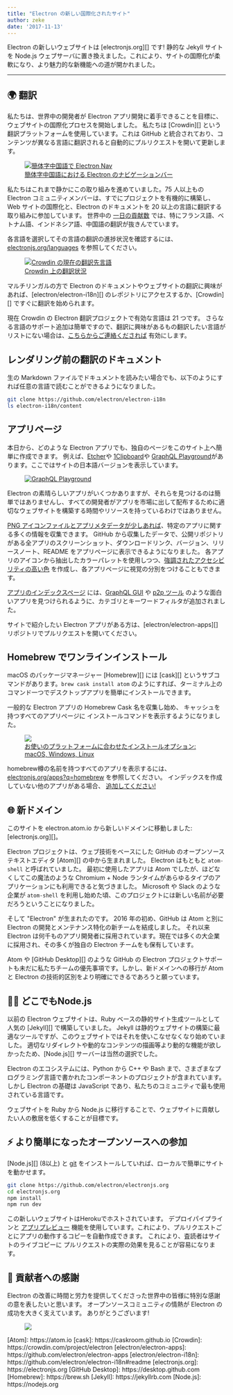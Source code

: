 ```yaml
---
title: "Electron の新しい国際化されたサイト"
author: zeke
date: '2017-11-13'
---
```


Electron の新しいウェブサイトは [electronjs.org][] です! 静的な Jekyll サイトを Node.js ウェブサーバに置き換えました。これにより、サイトの国際化が柔軟になり、より魅力的な新機能への道が開かれました。

---

## 🌍 翻訳

私たちは、世界中の開発者が Electron アプリ開発に着手できることを目標に、ウェブサイトの国際化プロセスを開始しました。 私たちは [Crowdin][] という翻訳プラットフォームを使用しています。これは GitHub と統合されており、コンテンツが異なる言語に翻訳されると自動的にプルリクエストを開いて更新します。

<figure>
  <a href="https://electronjs.org/languages">
    <img src="https://user-images.githubusercontent.com/2289/32803530-a35ff774-c938-11e7-9b98-5c0cfb679d84.png" alt="簡体字中国語で Electron Nav">
    <figcaption>簡体字中国語における Electron のナビゲーションバー</figcaption>
  </a>
</figure>

私たちはこれまで静かにこの取り組みを進めていました。75 人以上もの Electron コミュニティメンバーは、すでにプロジェクトを有機的に構築し、Web サイトの国際化と、Electron のドキュメントを 20 以上の言語に翻訳する取り組みに参加しています。 世界中の [一日の貢献数](https://github.com/electron/electron-i18n/pulls?utf8=%E2%9C%93&q=is%3Apr%20author%3Aglotbot%20) では、特にフランス語、ベトナム語、インドネシア語、中国語の翻訳が抜きんでています。

各言語を選択してその言語の翻訳の進捗状況を確認するには、 [electronjs.org/languages](https://electronjs.org/languages) を参照してください。

<figure>
  <a href="https://electronjs.org/languages">
    <img class="screenshot" src="https://user-images.githubusercontent.com/2289/32754734-e8e43c04-c886-11e7-9f34-f2da2bb4357b.png" alt="Crowdin の現在の翻訳先言語">
    <figcaption>Crowdin 上の翻訳状況</figcaption>
  </a>
</figure>

マルチリンガルの方で Electron のドキュメントやウェブサイトの翻訳に興味があれば、[electron/electron-i18n][] のレポジトリにアクセスするか、[Crowdin][] ですぐに翻訳を始められます。

現在 Crowdin の Electron 翻訳プロジェクトで有効な言語は 21 つです。 さらなる言語のサポート追加は簡単ですので、翻訳に興味があるもの翻訳したい言語がリストにない場合は、[こちらからご連絡くだされば](https://github.com/electron/electronjs.org/issues/new) 有効にします。

## レンダリング前の翻訳のドキュメント

生の Markdown ファイルでドキュメントを読みたい場合でも、以下のようにすれば任意の言語で読むことができるようになりました。

```sh
git clone https://github.com/electron/electron-i18n
ls electron-i18n/content
```

## アプリページ

本日から、どのような Electron アプリでも、独自のページをこのサイト上へ簡単に作成できます。 例えば、[Etcher](https://electronjs.org/apps/etcher)や [1Clipboard](https://electronjs.org/apps/1clipboard)や [GraphQL Playground](https://electronjs.org/apps/graphql-playground)があります。ここではサイトの日本語バージョンを表示しています。

<figure>
  <a href="https://electronjs.org/apps/graphql-playground">
    <img class="screenshot" src="https://user-images.githubusercontent.com/2289/32871096-f5043292-ca33-11e7-8d03-a6a157aa183d.png" alt="GraphQL Playground">
  </a>
</figure>

Electron の素晴らしいアプリがいくつかありますが、それらを見つけるのは簡単ではありませんし、すべての開発者がアプリを市場に出して配布するために適切なウェブサイトを構築する時間やリソースを持っているわけではありません。

[PNG アイコンファイルとアプリメタデータが少しあれば](https://github.com/electron/electron-apps/blob/master/contributing.md)、特定のアプリに関する多くの情報を収集できます。 GitHub から収集したデータで、公開リポジトリがある全アプリのスクリーンショット、ダウンロードリンク、バージョン、リリースノート、README をアプリページに表示できるようになりました。 各アプリのアイコンから抽出したカラーパレットを使用しつつ、[強調されたアクセシビリティの高い色](https://github.com/zeke/pick-a-good-color) を作成し、各アプリページに視覚の分別をつけることもできます。

[アプリのインデックスページ](https://electronjs.org/apps) には、[GraphQL GUI](https://electronjs.org/apps?q=graphql) や [p2p ツール](https://electronjs.org/apps?q=graphql) のような面白いアプリを見つけられるように、カテゴリとキーワードフィルタが追加されました。

サイトで紹介したい Electron アプリがある方は、[electron/electron-apps][] リポジトリでプルリクエストを開いてください。

## Homebrew でワンラインインストール

macOS のパッケージマネージャー [Homebrew][] には [cask][] というサブコマンドがあります。`brew cask install atom` のようにすれば、ターミナル上のコマンド一つでデスクトップアプリを簡単にインストールできます。

一般的な Electron アプリの Homebrew Cask 名を収集し始め、 キャッシュを持つすべてのアプリページに インストールコマンドを表示するようになりました。

<figure>
  <a href="https://electronjs.org/apps/dat">
   <img class="screenshot" src="https://user-images.githubusercontent.com/2289/32871246-c5ef6f2a-ca34-11e7-8eb4-3a5b93b91007.png">
   <figcaption>お使いのプラットフォームに合わせたインストールオプション: macOS, Windows, Linux</figcaption>
  </a>
</figure>

homebrew樽の名前を持つすべてのアプリを表示するには、 [electronjs.org/apps?q=homebrew](https://electronjs.org/apps?q=homebrew) を参照してください。 インデックスを作成していない他のアプリがある場合、 [追加してください!](https://github.com/electron/electron-apps/blob/master/contributing.md)

## 🌐 新ドメイン

このサイトを electron.atom.io から新しいドメインに移動しました: [electronjs.org][]。

Electron プロジェクトは、ウェブ技術をベースにした GitHub のオープンソーステキストエディタ [Atom][] の中から生まれました。 Electron はもともと `atom-shell` と呼ばれていました。 最初に使用したアプリは Atom でしたが、ほどなくしてこの魔法のような Chromium + Node ランタイムがあらゆるタイプのアプリケーションにも利用できると気づきました。 Microsoft や Slack のような企業が `atom-shell` を利用し始めた頃、このプロジェクトには新しい名前が必要だろうということになりました。

そして "Electron" が生まれたのです。 2016 年の初め、GitHub は Atom と別に Electron の開発とメンテナンス特化の新チームを結成しました。 それ以来 Electron は何千ものアプリ開発者に採用されています。現在では多くの大企業に採用され、その多くが独自の Electron チームをも保有しています。

Atom や [GitHub Desktop][] のような GitHub の Electron プロジェクトサポートも未だに私たちチームの優先事項です。しかし、新ドメインへの移行が Atom と Electron の技術的区別をより明確にできるであろうと願っています。

## 🐢🚀 どこでもNode.js

以前の Electron ウェブサイトは、Ruby ベースの静的サイト生成ツールとして人気の [Jekyll][] で構築していました。 Jekyll は静的ウェブサイトの構築に最適なツールですが、このウェブサイトではそれを使いこなせなくなり始めていました。 適切なリダイレクトや動的なコンテンツの描画等より動的な機能が欲しかったため、[Node.js][] サーバーは当然の選択でした。

Electron のエコシステムには、Python から C++ や Bash まで、さまざまなプログラミング言語で書かれたコンポーネントのプロジェクトが含まれています。 しかし Electron の基礎は JavaScript であり、私たちのコミュニティで最も使用されている言語です。

ウェブサイトを Ruby から Node.js に移行することで、ウェブサイトに貢献したい人の敷居を低くすることが目標です。

## ⚡️ より簡単になったオープンソースへの参加

[Node.js][] (8以上) と [git](https://git-scm.org) をインストールしていれば、ローカルで簡単にサイトを動かせます。

```sh
git clone https://github.com/electron/electronjs.org
cd electronjs.org
npm install
npm run dev
```

この新しいウェブサイトはHerokuでホストされています。 デプロイパイプラインと [アプリプレビュー](https://devcenter.heroku.com/articles/github-integration-review-apps) 機能を使用しています。これにより、プルリクエストごとにアプリの動作するコピーを自動作成できます。 これにより、査読者はサイトのライブコピーに プルリクエストの実際の効果を見ることが容易になります。

## 🙏 貢献者への感謝

Electron の改善に時間と労力を提供してくださった世界中の皆様に特別な感謝の意を表したいと思います。 オープンソースコミュニティの情熱が Electron の成功を大きく支えています。 ありがとうございます!

<figure>
  <img src="https://user-images.githubusercontent.com/2289/32871386-92eaa4ea-ca35-11e7-9511-a746c7fbf2c4.png">
</figure>
[Atom]: https://atom.io
[cask]: https://caskroom.github.io
[Crowdin]: https://crowdin.com/project/electron
[electron/electron-apps]: https://github.com/electron/electron-apps
[electron/electron-i18n]: https://github.com/electron/electron-i18n#readme
[electronjs.org]: https://electronjs.org
[GitHub Desktop]: https://desktop.github.com
[Homebrew]: https://brew.sh
[Jekyll]: https://jekyllrb.com
[Node.js]: https://nodejs.org